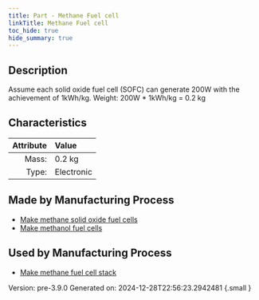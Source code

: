 ```yaml
---
title: Part - Methane Fuel cell
linkTitle: Methane Fuel cell
toc_hide: true
hide_summary: true
---
```


## Description
Assume each solid oxide fuel cell (SOFC) can generate 200W&#10;&#9;&#9;with the achievement of 1kWh/kg. Weight: 200W * 1kWh/kg &#61; 0.2 kg&#10;&#9;&#9;

## Characteristics

| Attribute      | Value |
|--------:|:------|
|Mass:|0.2 kg|
|Type:|Electronic|

## Made by Manufacturing Process

- [Make methane solid oxide fuel cells](/docs/definitions/process/make-methane-solid-oxide-fuel-cells)
- [Make methanol fuel cells](/docs/definitions/process/make-methanol-fuel-cells)

## Used by Manufacturing Process

- [Make methane fuel cell stack](/docs/definitions/process/make-methane-fuel-cell-stack)


Version: pre-3.9.0 Generated on: 2024-12-28T22:56:23.2942481
{.small }

